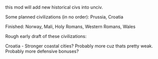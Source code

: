 this mod will add new historical civs into unciv.

Some planned civilizations (in no order): Prussia, Croatia

Finished: Norway, Mali, Holy Romans, Western Romans, Wales



Rough early draft of these civilizations:

Croatia - Stronger coastal cities? Probably more cuz thats pretty weak. Probably more defensive bonuses?
